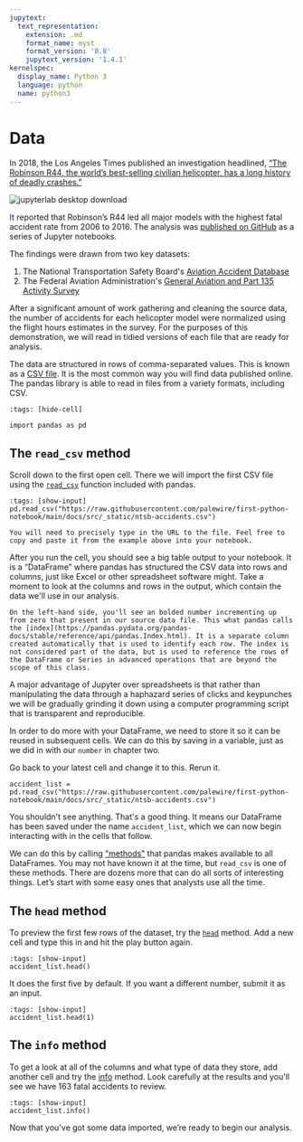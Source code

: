 ```yaml
---
jupytext:
  text_representation:
    extension: .md
    format_name: myst
    format_version: '0.8'
    jupytext_version: '1.4.1'
kernelspec:
  display_name: Python 3
  language: python
  name: python3
---
```


# Data

In 2018, the Los Angeles Times published an investigation headlined, [“The Robinson R44, the world’s best-selling civilian helicopter, has a long history of deadly crashes.”](https://www.latimes.com/projects/la-me-robinson-helicopters/)

![jupyterlab desktop download](/_static/R44-story.png)

It reported that Robinson’s R44 led all major models with the highest fatal accident rate from 2006 to 2016. The analysis was [published on GitHub](https://github.com/datadesk/helicopter-accident-analysis) as a series of Jupyter notebooks.

The findings were drawn from two key datasets:

1. The National Transportation Safety Board's [Aviation Accident Database](https://www.ntsb.gov/_layouts/ntsb.aviation/index.aspx)
2. The Federal Aviation Administration's [General Aviation and Part 135 Activity Survey](https://www.faa.gov/data_research/aviation_data_statistics/general_aviation/)

After a significant amount of work gathering and cleaning the source data, the number of accidents for each helicopter model were normalized using the flight hours estimates in the survey. For the purposes of this demonstration, we will read in tidied versions of each file that are ready for analysis.

The data are structured in rows of comma-separated values. This is known as a [CSV file](https://en.wikipedia.org/wiki/Comma-separated\_values). It is the most common way you will find data published online. The pandas library is able to read in files from a variety formats, including CSV.

```{code-cell}
:tags: [hide-cell]

import pandas as pd
```

## The `read_csv` method

Scroll down to the first open cell. There we will import the first CSV file using the [`read_csv`](http://pandas.pydata.org/pandas-docs/stable/generated/pandas.read_csv.html) function included with pandas.

```{code-cell}
:tags: [show-input]
pd.read_csv("https://raw.githubusercontent.com/palewire/first-python-notebook/main/docs/src/_static/ntsb-accidents.csv")
```

```{warning}
You will need to precisely type in the URL to the file. Feel free to copy and paste it from the example above into your notebook.
```

After you run the cell, you should see a big table output to your notebook. It is a “DataFrame” where pandas has structured the CSV data into rows and columns, just like Excel or other spreadsheet software might. Take a moment to look at the columns and rows in the output, which contain the data we'll use in our analysis.

```{note}
On the left-hand side, you'll see an bolded number incrementing up from zero that present in our source data file. This what pandas calls the [index](https://pandas.pydata.org/pandas-docs/stable/reference/api/pandas.Index.html). It is a separate column created automatically that is used to identify each row. The index is not considered part of the data, but is used to reference the rows of the DataFrame or Series in advanced operations that are beyond the scope of this class.
```

A major advantage of Jupyter over spreadsheets is that rather than manipulating the data through a haphazard series of clicks and keypunches we will be gradually grinding it down using a computer programming script that is transparent and reproducible.

In order to do more with your DataFrame, we need to store it so it can be reused in subsequent cells. We can do this by saving in a variable, just as we did in with our `number` in chapter two.

Go back to your latest cell and change it to this. Rerun it.

```{code-cell}
accident_list = pd.read_csv("https://raw.githubusercontent.com/palewire/first-python-notebook/main/docs/src/_static/ntsb-accidents.csv")
```

You shouldn't see anything. That's a good thing. It means our DataFrame has been saved under the name `accident_list`, which we can now begin interacting with in the cells that follow.

We can do this by calling ["methods"](https://en.wikipedia.org/wiki/Method_(computer_programming)) that pandas makes available to all DataFrames. You may not have known it at the time, but `read_csv` is one of these methods. There are dozens more that can do all sorts of interesting things. Let’s start with some easy ones that analysts use all the time.

## The `head` method

To preview the first few rows of the dataset, try the [`head`](http://pandas.pydata.org/pandas-docs/stable/generated/pandas.DataFrame.head.html) method. Add a new cell and type this in and hit the play button again.

```{code-cell}
:tags: [show-input]
accident_list.head()
```

It does the first five by default. If you want a different number, submit it as an input.

```{code-cell}
:tags: [show-input]
accident_list.head(1)
```

## The `info` method

To get a look at all of the columns and what type of data they store, add another cell and try the [info](http://pandas.pydata.org/pandas-docs/stable/generated/pandas.DataFrame.info.html) method. Look carefully at the results and you'll see we have 163 fatal accidents to review.

```{code-cell}
:tags: [show-input]
accident_list.info()
```

Now that you've got some data imported, we’re ready to begin our analysis.
